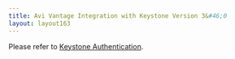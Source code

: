 ```yaml
---
title: Avi Vantage Integration with Keystone Version 3&#46;0
layout: layout163
---
```

Please refer to <a href="{% vpath %}/keystone-authentication/#avi-keystone-integration">Keystone Authentication</a>.
